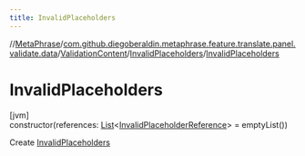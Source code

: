 ```yaml
---
title: InvalidPlaceholders
---
```

//[MetaPhrase](../../../../index.html)/[com.github.diegoberaldin.metaphrase.feature.translate.panel.validate.data](../../index.html)/[ValidationContent](../index.html)/[InvalidPlaceholders](index.html)/[InvalidPlaceholders](-invalid-placeholders.html)



# InvalidPlaceholders



[jvm]\
constructor(references: [List](https://kotlinlang.org/api/latest/jvm/stdlib/kotlin.collections/-list/index.html)&lt;[InvalidPlaceholderReference](../../-invalid-placeholder-reference/index.html)&gt; = emptyList())



Create [InvalidPlaceholders](index.html)




